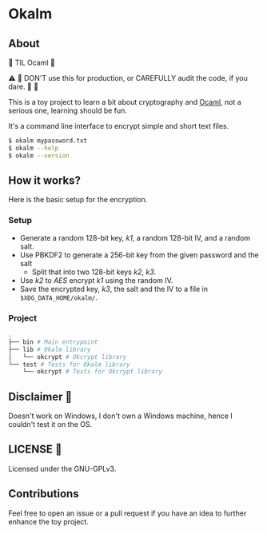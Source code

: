 # Okalm

## About

:book: TIL Ocaml :camel:

:warning: :loudspeaker: DON'T use this for production, or CAREFULLY audit the code, if you dare. :rotating_light: :stop_sign:

This is a toy project to learn a bit about cryptography and
[Ocaml](https://ocaml.org/), not a serious one, learning should be fun.

It's a command line interface to encrypt simple and short text files.

```bash
$ okalm mypassword.txt
$ okalm --help
$ okalm --version
```

## How it works?

Here is the basic setup for the encryption.

### Setup

- Generate a random 128-bit key, _k1_, a random 128-bit IV, and a random salt.
- Use PBKDF2 to generate a 256-bit key from the given password and the salt
    - Split that into two 128-bit keys _k2_, _k3_.
- Use _k2_ to _AES_ encrypt _k1_ using the random IV.
- Save the encrypted key, _k3_, the salt and the IV to a file in `$XDG_DATA_HOME/okalm/`.

### Project

```bash
.
├── bin # Main entrypoint
├── lib # Okalm library
│   └── okcrypt # Okcrypt library
└── test # Tests for Okalm library
    └── okcrypt # Tests for Okcrypt library
```

## Disclaimer :rotating_light:

Doesn't work on Windows, I don't own a Windows machine, hence I couldn't test it on the OS.

## LICENSE :memo:

Licensed under the GNU-GPLv3.

## Contributions

Feel free to open an issue or a pull request if you have an idea to further
enhance the toy project.
